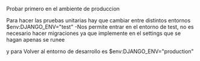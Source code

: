Probar primero en el ambiente de produccion

Para hacer las pruebas unitarias hay que cambiar entre distintos entornos
$env:DJANGO_ENV="test"  -Nos permite entrar en el entorno de test, no es necesario hacer migraciones ya que implemente en el settings que se hagan apenas se runee

y para Volver al entorno de desarrollo es $env:DJANGO_ENV="production"

